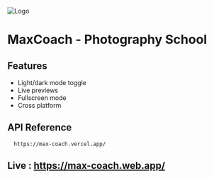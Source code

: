 
![Logo](https://i.ibb.co/wp4n6bT/logo.png)


# MaxCoach - Photography School

## Features

- Light/dark mode toggle
- Live previews
- Fullscreen mode
- Cross platform


## API Reference

```http
  https://max-coach.vercel.app/
```


## Live  : https://max-coach.web.app/


